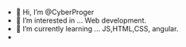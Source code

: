 - 👋 Hi, I’m @CyberProger
- 👀 I’m interested in ... Web development.
- 🌱 I’m currently learning ... JS,HTML,CSS, angular.
- 
<!---
CyberProger/CyberProger is a ✨ special ✨ repository because its `README.md` (this file) appears on your GitHub profile.
You can click the Preview link to take a look at your changes.
--->
